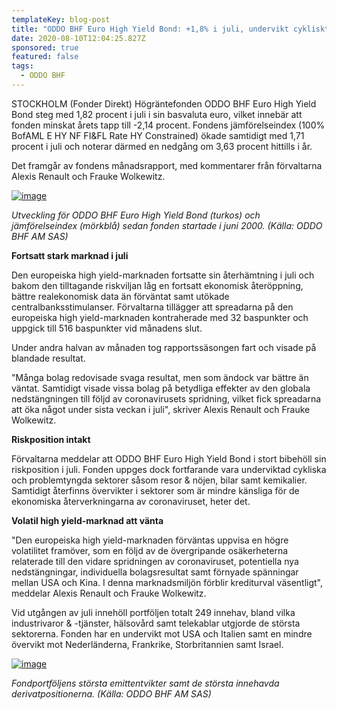 ```yaml
---
templateKey: blog-post
title: "ODDO BHF Euro High Yield Bond: +1,8% i juli, undervikt cykliskt"
date: 2020-08-10T12:04:25.827Z
sponsored: true
featured: false
tags:
  - ODDO BHF
---
```

<!--StartFragment-->

STOCKHOLM (Fonder Direkt) Högräntefonden ODDO BHF Euro High Yield Bond steg med 1,82 procent i juli i sin basvaluta euro, vilket innebär att fonden minskat årets tapp till -2,14 procent. Fondens jämförelseindex (100% BofAML E HY NF FI&FL Rate HY Constrained) ökade samtidigt med 1,71 procent i juli och noterar därmed en nedgång om 3,63 procent hittills i år.

Det framgår av fondens månadsrapport, med kommentarer från förvaltarna Alexis Renault och Frauke Wolkewitz.

[![image](https://i.direkt.se/200810/587736301.png)](https://i.direkt.se/200810/587736301.png)

*Utveckling för ODDO BHF Euro High Yield Bond (turkos) och jämförelseindex (mörkblå) sedan fonden startade i juni 2000. (Källa: ODDO BHF AM SAS)*

**Fortsatt stark marknad i juli**

Den europeiska high yield-marknaden fortsatte sin återhämtning i juli och bakom den tilltagande riskviljan låg en fortsatt ekonomisk återöppning, bättre realekonomisk data än förväntat samt utökade centralbanksstimulanser. Förvaltarna tillägger att spreadarna på den europeiska high yield-marknaden kontraherade med 32 baspunkter och uppgick till 516 baspunkter vid månadens slut.

Under andra halvan av månaden tog rapportssäsongen fart och visade på blandade resultat.

"Många bolag redovisade svaga resultat, men som ändock var bättre än väntat. Samtidigt visade vissa bolag på betydliga effekter av den globala nedstängningen till följd av coronavirusets spridning, vilket fick spreadarna att öka något under sista veckan i juli", skriver Alexis Renault och Frauke Wolkewitz.

**Riskposition intakt**

Förvaltarna meddelar att ODDO BHF Euro High Yield Bond i stort bibehöll sin riskposition i juli. Fonden uppges dock fortfarande vara underviktad cykliska och problemtyngda sektorer såsom resor & nöjen, bilar samt kemikalier. Samtidigt återfinns övervikter i sektorer som är mindre känsliga för de ekonomiska återverkningarna av coronaviruset, heter det.

**Volatil high yield-marknad att vänta**

"Den europeiska high yield-marknaden förväntas uppvisa en högre volatilitet framöver, som en följd av de övergripande osäkerheterna relaterade till den vidare spridningen av coronaviruset, potentiella nya nedstängningar, individuella bolagsresultat samt förnyade spänningar mellan USA och Kina. I denna marknadsmiljön förblir krediturval väsentligt", meddelar Alexis Renault och Frauke Wolkewitz.

Vid utgången av juli innehöll portföljen totalt 249 innehav, bland vilka industrivaror & -tjänster, hälsovård samt telekablar utgjorde de största sektorerna. Fonden har en undervikt mot USA och Italien samt en mindre övervikt mot Nederländerna, Frankrike, Storbritannien samt Israel.

[![image](https://i.direkt.se/200810/587736302.png)](https://i.direkt.se/200810/587736302.png)

*Fondportföljens största emittentvikter samt de största innehavda derivatpositionerna. (Källa: ODDO BHF AM SAS)*

<!--EndFragment-->